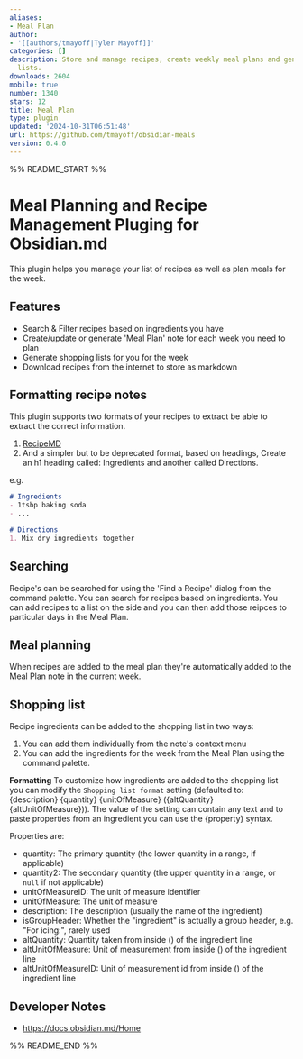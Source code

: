 ```yaml
---
aliases:
- Meal Plan
author:
- '[[authors/tmayoff|Tyler Mayoff]]'
categories: []
description: Store and manage recipes, create weekly meal plans and generate shopping
  lists.
downloads: 2604
mobile: true
number: 1340
stars: 12
title: Meal Plan
type: plugin
updated: '2024-10-31T06:51:48'
url: https://github.com/tmayoff/obsidian-meals
version: 0.4.0
---
```


%% README_START %%

# Meal Planning and Recipe Management Pluging for Obsidian.md

This plugin helps you manage your list of recipes as well as plan meals for the week.

## Features

- Search & Filter recipes based on ingredients you have
- Create/update or generate 'Meal Plan' note for each week you need to plan
- Generate shopping lists for you for the week
- Download recipes from the internet to store as markdown

## Formatting recipe notes

This plugin supports two formats of your recipes to extract be able to extract the correct information.

1. [RecipeMD](https://recipemd.org/)
2. And a simpler but to be deprecated format, based on headings, Create an h1 heading called: Ingredients and another called Directions.

e.g.
```md
# Ingredients
- 1tsbp baking soda
- ...

# Directions
1. Mix dry ingredients together
```

## Searching
Recipe's can be searched for using the 'Find a Recipe' dialog from the command palette. You can search for recipes based on ingredients.
You can add recipes to a list on the side and you can then add those reipces to particular days in the Meal Plan.

## Meal planning
When recipes are added to the meal plan they're automatically added to the Meal Plan note in the current week.

## Shopping list
Recipe ingredients can be added to the shopping list in two ways:

1. You can add them individually from the note's context menu
2. You can add the ingredients for the week from the Meal Plan using the command palette.

**Formatting**
To customize how ingredients are added to the shopping list you can modify the `Shopping list format` setting (defaulted to: {description} {quantity} {unitOfMeasure} ({altQuantity} {altUnitOfMeasure})).
The value of the setting can contain any text and to paste properties from an ingredient you can use the {property} syntax.

Properties are:
- quantity: The primary quantity (the lower quantity in a range, if applicable)
- quantity2: The secondary quantity (the upper quantity in a range, or `null` if not applicable)
- unitOfMeasureID: The unit of measure identifier
- unitOfMeasure: The unit of measure
- description: The description (usually the name of the ingredient)
- isGroupHeader: Whether the "ingredient" is actually a group header, e.g. "For icing:", rarely used
- altQuantity: Quantity taken from inside () of the ingredient line
- altUnitOfMeasure: Unit of measurement from inside () of the ingredient line
- altUnitOfMeasureID: Unit of measurement id from inside () of the ingredient line

## Developer Notes
- https://docs.obsidian.md/Home


%% README_END %%